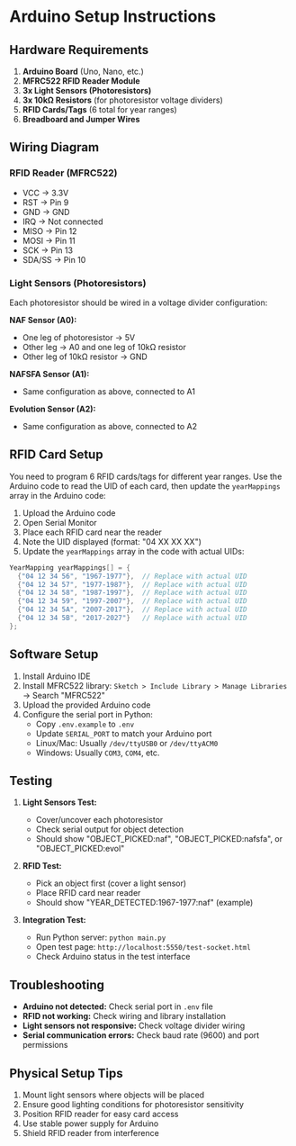 # Arduino Setup Instructions

## Hardware Requirements

1. **Arduino Board** (Uno, Nano, etc.)
2. **MFRC522 RFID Reader Module**
3. **3x Light Sensors (Photoresistors)**
4. **3x 10kΩ Resistors** (for photoresistor voltage dividers)
5. **RFID Cards/Tags** (6 total for year ranges)
6. **Breadboard and Jumper Wires**

## Wiring Diagram

### RFID Reader (MFRC522)
- VCC → 3.3V
- RST → Pin 9
- GND → GND
- IRQ → Not connected
- MISO → Pin 12
- MOSI → Pin 11
- SCK → Pin 13
- SDA/SS → Pin 10

### Light Sensors (Photoresistors)
Each photoresistor should be wired in a voltage divider configuration:

**NAF Sensor (A0):**
- One leg of photoresistor → 5V
- Other leg → A0 and one leg of 10kΩ resistor
- Other leg of 10kΩ resistor → GND

**NAFSFA Sensor (A1):**
- Same configuration as above, connected to A1

**Evolution Sensor (A2):**
- Same configuration as above, connected to A2

## RFID Card Setup

You need to program 6 RFID cards/tags for different year ranges. Use the Arduino code to read the UID of each card, then update the `yearMappings` array in the Arduino code:

1. Upload the Arduino code
2. Open Serial Monitor
3. Place each RFID card near the reader
4. Note the UID displayed (format: "04 XX XX XX")
5. Update the `yearMappings` array in the code with actual UIDs:

```cpp
YearMapping yearMappings[] = {
  {"04 12 34 56", "1967-1977"},  // Replace with actual UID
  {"04 12 34 57", "1977-1987"},  // Replace with actual UID
  {"04 12 34 58", "1987-1997"},  // Replace with actual UID
  {"04 12 34 59", "1997-2007"},  // Replace with actual UID
  {"04 12 34 5A", "2007-2017"},  // Replace with actual UID
  {"04 12 34 5B", "2017-2027"}   // Replace with actual UID
};
```

## Software Setup

1. Install Arduino IDE
2. Install MFRC522 library: `Sketch > Include Library > Manage Libraries` → Search "MFRC522"
3. Upload the provided Arduino code
4. Configure the serial port in Python:
   - Copy `.env.example` to `.env`
   - Update `SERIAL_PORT` to match your Arduino port
   - Linux/Mac: Usually `/dev/ttyUSB0` or `/dev/ttyACM0`
   - Windows: Usually `COM3`, `COM4`, etc.

## Testing

1. **Light Sensors Test:**
   - Cover/uncover each photoresistor
   - Check serial output for object detection
   - Should show "OBJECT_PICKED:naf", "OBJECT_PICKED:nafsfa", or "OBJECT_PICKED:evol"

2. **RFID Test:**
   - Pick an object first (cover a light sensor)
   - Place RFID card near reader
   - Should show "YEAR_DETECTED:1967-1977:naf" (example)

3. **Integration Test:**
   - Run Python server: `python main.py`
   - Open test page: `http://localhost:5550/test-socket.html`
   - Check Arduino status in the test interface

## Troubleshooting

- **Arduino not detected:** Check serial port in `.env` file
- **RFID not working:** Check wiring and library installation
- **Light sensors not responsive:** Check voltage divider wiring
- **Serial communication errors:** Check baud rate (9600) and port permissions

## Physical Setup Tips

1. Mount light sensors where objects will be placed
2. Ensure good lighting conditions for photoresistor sensitivity
3. Position RFID reader for easy card access
4. Use stable power supply for Arduino
5. Shield RFID reader from interference
